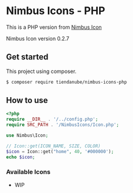 # Nimbus Icons - PHP

This is a PHP version from [Nimbus Icon](https://github.com/TiendaNube/nimbus-icons)

Nimbus Icon version 0.2.7

## Get started

This project using composer.

```sh
$ composer require tiendanube/nimbus-icons-php
```

## How to use

```php
<?php
require __DIR__ . '/../config.php';
require SRC_PATH . '/NimbusIcons/Icon.php';

use Nimbus\Icon;

// Icon::get(ICON_NAME, SIZE, COLOR)
$icon = Icon::get("home", 40, '#000000');
echo $icon;
```

### Available Icons

-   WIP
